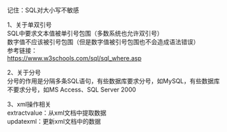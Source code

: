 记住：SQL对大小写不敏感

1、关于单双引号  
SQL中要求文本值被单引号包围（多数系统也允许双引号）  
数字值不应该被引号包围（但是数字值被引号包围也不会造成语法错误）  
参考链接：  
https://www.w3schools.com/sql/sql_where.asp

2、关于分号  
分号的作用是分隔多条SQL语句，有些数据库要求分号，如MySQL，有些数据库不要求分号，如MS Access、SQL Server 2000

3、xml操作相关  
extractvalue：从xml文档中提取数据  
updatexml：更新xml文档中的数据
